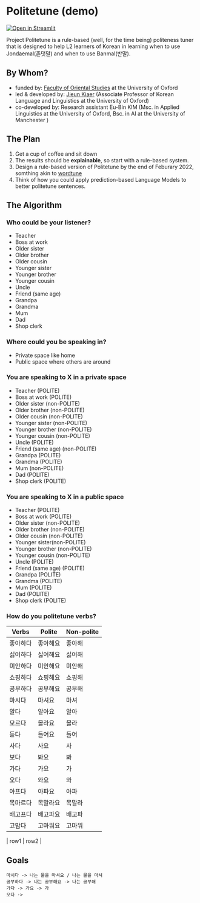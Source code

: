 # Politetune (demo)

[![Open in Streamlit](https://static.streamlit.io/badges/streamlit_badge_black_white.svg)](https://share.streamlit.io/eubinecto/politetune/main/main.py)


Project Politetune is a rule-based (well, for the time being) politeness tuner that is designed to help L2 learners of Korean in learning when to use Jondaemal(존댓말) and when to use Banmal(반말). 

## By Whom?
- funded by: [Faculty of Oriental Studies](https://www.orinst.ox.ac.uk) at the University of Oxford 
- led & developed by: [Jieun Kiaer](https://www.orinst.ox.ac.uk/people/jieun-kiaer) (Associate Professor of Korean Language and Linguistics at the University of Oxford)
- co-developed by: Research assistant Eu-Bin KIM (Msc. in Applied Linguistics at the University of Oxford, Bsc. in AI at the University of Manchester )


## The Plan

1. Get a cup of coffee and sit down
2. The results should be **explainable**, so start with a rule-based system.
3. Design a rule-based version of Politetune by the end of Feburary 2022, somthing akin to [wordtune](https://www.wordtune.com)
4. Think of how you could apply prediction-based Language Models to better politetune sentences.


## The Algorithm

### Who could be your listener?
- Teacher
- Boss at work 
- Older sister
- Older brother
- Older cousin
- Younger sister
- Younger brother 
- Younger cousin 
- Uncle
- Friend (same age)
- Grandpa
- Grandma
- Mum
- Dad
- Shop clerk 

### Where could you be speaking in?
- Private space like home 
- Public space where others are around  

### You are speaking to X in a private space
- Teacher  (POLITE)
- Boss at work (POLITE)
- Older sister (non-POLITE)
- Older brother (non-POLITE)
- Older cousin (non-POLITE)
- Younger sister (non-POLITE)
- Younger brother (non-POLITE)
- Younger cousin (non-POLITE)
- Uncle (POLITE)
- Friend (same age) (non-POLITE)
- Grandpa (POLITE)
- Grandma (POLITE)
- Mum (non-POLITE)
- Dad (POLITE)
- Shop clerk (POLITE)

### You are speaking to X in a public space
- Teacher  (POLITE)
- Boss at work (POLITE)
- Older sister (non-POLITE)
- Older brother (non-POLITE)
- Older cousin (non-POLITE)
- Younger sister(non-POLITE)
- Younger brother (non-POLITE)
- Younger cousin (non-POLITE)
- Uncle (POLITE)
- Friend (same age) (POLITE)
- Grandpa (POLITE)
- Grandma (POLITE)
- Mum (POLITE)
- Dad (POLITE)
- Shop clerk (POLITE)


### How do you politetune verbs?

Verbs	| Polite |	Non-polite
--- | --- | --- 
좋아하다	| 좋아해요 | 	좋아해
싫어하다	| 싫어해요 | 	싫어해
미안하다 | 	미안해요 | 	미안해
쇼핑하다	| 쇼핑해요 | 	쇼핑해
공부하다	| 공부해요 | 	공부해
마시다 	| 마셔요 | 	마셔
알다	| 알아요 | 	알아
모르다	| 몰라요 | 	몰라
듣다	| 들어요 | 	들어
사다	| 사요 | 	사
보다	| 봐요 | 	봐
가다	| 가요 | 	가
오다	| 와요 | 	와
아프다	| 아파요 | 	아파
목마르다	| 목말라요 | 	목말라
배고프다	| 배고파요 | 	배고파
고맙다	| 고마워요 | 	고마워

| row1 | row2 |



## Goals

```text
마시다 -> 나는 물을 마셔요 / 나는 물을 마셔
공부하다 -> 나는 공부해요 -> 나는 공부해
가다 -> 가요 -> 가
오다 ->  
```
